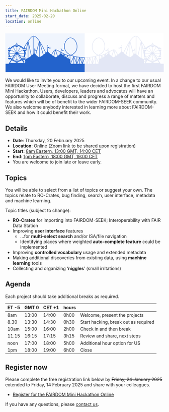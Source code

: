 ```yaml
---
title: FAIRDOM Mini Hackathon Online
start_date: 2025-02-20
location: online
---
```


![Fairground image](/images/news/fairground-bluegrey-wide.png)

We would like to invite you to our upcoming event. In a change to our usual FAIRDOM User Meeting format, we have decided to host the first FAIRDOM Mini Hackathon. Users, developers, leaders and advocates will have an opportunity to collaborate, discuss and progress a range of matters and features which will be of benefit to the wider FAIRDOM-SEEK community. We also welcome anybody interested in learning more about FAIRDOM-SEEK and how it could benefit their work.

## Details

- **Date**: Thursday, 20 February 2025
- **Location**: Online (Zoom link to be shared upon registration)
- **Start**: [8am Eastern, 13:00 GMT, 14:00 CET](https://www.timeanddate.com/worldclock/converter.html?iso=20250220T130000&p1=tz_gmt&p2=tz_cet&p3=tz_et)
- **End**: [1pm Eastern, 18:00 GMT, 19:00 CET](https://www.timeanddate.com/worldclock/converter.html?iso=20250220T180000&p1=tz_gmt&p2=tz_cet&p3=tz_et)
- You are welcome to join late or leave early. 

## Topics

You will be able to select from a list of topics or suggest your own. The topics relate to RO-Crates, bug finding, search, user interface, metadata and machine learning.

Topic titles (subject to change):

- **RO-Crates** for importing into FAIRDOM-SEEK; Interoperability with FAIR Data Station
- Improving **user interface** features 
  - ...for **multi-select search** and/or ISA/file navigation
  - Identifying places where weighted **auto-complete feature** could be implemented
- Improving **controlled vocabulary** usage and extended metadata
- Making additional discoveries from existing data, using **machine learning** tools
- Collecting and organizing ‘**niggles**’ (small irritations)

## Agenda
Each project should take additional breaks as required.

| ET \-5 | GMT 0 | CET \+1 | hours |  |
| :---- | :---- | :---- | :---- | :---- |
| 8am | 13:00 | 14:00 | 0h00 | Welcome, present the projects |
| 8.30 | 13:30 | 14:30 | 0h30 | Start hacking, break out as required |
| 10am | 15:00 | 16:00 | 2h00 | Check in and then break |
| 11.15 | 16:15 | 17:15 | 3h15 | Review and share, next steps |
| noon | 17:00 | 18:00 | 5h00 | Additional hour option for US |
| 1pm | 18:00 | 19:00 | 6h00 | Close |

## Register now

Please complete the free registration link below by ~~Friday, 24 January 2025~~ extended to Friday, 14 February 2025 and share with your colleagues.
- [Register for the FAIRDOM Mini Hackathon Online](https://bit.ly/fdhack25) 

If you have any questions, please [contact us](/contact).
